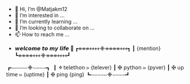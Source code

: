- 👋 Hi, I’m @Matjakm12
- 👀 I’m interested in ...
- 🌱 I’m currently learning ...
- 💞️ I’m looking to collaborate on ...
- 📫 How to reach me ...

<!---
Matjakm12/Matjakm12 is a ✨ special ✨ repository because its `README.md` (this file) appears on your GitHub profile.
You can click the Preview link to take a look at your changes.
--->

-  𝙬𝙚𝙡𝙘𝙤𝙢𝙚 𝙩𝙤 𝙢𝙮 𝙡𝙞𝙛𝙚 🧫 
┏ᚑᚑᚑᚐᚐᚐᚐ᯽ᚑᚑᚑᚑᚐᚐᚐ┓
┃  {mention}
┗ᚑᚑᚑᚑᚐᚐᚐ᯽ᚑᚑᚑᚐᚐᚐᚐ┛

┏ⵧⵧⵧⵧⵧ᯽ⵧⵧⵧⵧ┓
┃ ✠  𝗍𝖾𝗅𝖾𝗍𝗁𝗈𝗇 ⪧ {telever}
┃ ✠  𝗉𝗒𝗍𝗁𝗈𝗇 ⪧ {pyver} 
┃ ✠  𝗎𝗉 𝗍𝗂𝗆𝖾 ⪧ {uptime}
┃ ✠  𝗉𝗂𝗇𝗀  {ping} 
┗ⵧⵧⵧⵧⵧ᯽ⵧⵧⵧⵧ┛
